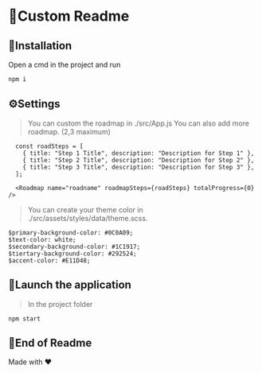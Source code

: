 # 👋Custom Readme


## 🔧Installation
Open a cmd in the project and run 
```bash
npm i
```

## ⚙️Settings
>You can custom the roadmap in ./src/App.js
>You can also add more roadmap. (2,3 maximum)
```
  const roadSteps = [
    { title: "Step 1 Title", description: "Description for Step 1" },
    { title: "Step 2 Title", description: "Description for Step 2" },
    { title: "Step 3 Title", description: "Description for Step 3" },
  ];

  <Roadmap name="roadname" roadmapSteps={roadSteps} totalProgress={0} />
```
>
>You can create your theme color in  ./src/assets/styles/data/theme.scss.
```
$primary-background-color: #0C0A09;
$text-color: white;
$secondary-background-color: #1C1917;
$tiertary-background-color: #292524;
$accent-color: #E11D48;
```
>>


## 🚧Launch the application
>In the project folder
```
npm start
```
## 🎉End of Readme
Made with ❤️
